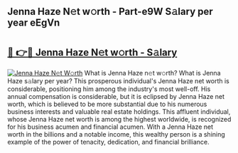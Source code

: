 ## Jenna Haze N𝚎t w𝚘rth - Part-e9W S𝚊lary per year eEgVn

# <h2><a href="http://gc358ug.nevu.top/?p=Jenna+Haze">🔗 👉🔴 Jenna Haze N𝚎t w𝚘rth - S𝚊lary</a></h2>

[![Jenna Haze N𝚎t W𝚘rth](https://i.imgur.com/Oavwk0R.jpeg)](http://gc358ug.nevu.top/?p=Jenna+Haze)
What is Jenna Haze n𝚎t w𝚘rth? What is Jenna Haze s𝚊lary per year?
This prosperous individual's Jenna Haze net worth is considerable, positioning him among the industry's most well-off. His annual compensation is considerable, but it is eclipsed by Jenna Haze net worth, which is believed to be more substantial due to his numerous business interests and valuable real estate holdings. This affluent individual, whose Jenna Haze net worth is among the highest worldwide, is recognized for his business acumen and financial acumen. With a Jenna Haze net worth in the billions and a notable income, this wealthy person is a shining example of the power of tenacity, dedication, and financial brilliance.
